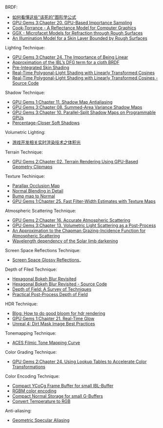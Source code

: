 BRDF:
* [如何看懂这些"该死的"图形学公式](https://zhuanlan.zhihu.com/p/21489591)
* [GPU Gems 3:Chapter 20. GPU-Based Importance Sampling](https://developer.nvidia.com/gpugems/GPUGems3/gpugems3_ch20.html)
* [Cook-Torrance - A Reflectance Model for Computer Graphics](http://inst.eecs.berkeley.edu/~cs283/sp13/lectures/cookpaper.pdf)
* [GGX - Microfacet Models for Refraction through Rough Surfaces](http://www.cs.cornell.edu/~srm/publications/EGSR07-btdf.pdf)
* [An Illumination Model for a Skin Layer Bounded by Rough Surfaces](http://www.dgp.toronto.edu/people/stam/reality/Research/pdf/skin.pdf)

Lighting Technique:
* [GPU Gems 3:Chapter 24. The Importance of Being Linear](https://developer.nvidia.com/gpugems/GPUGems3/gpugems3_ch24.html)
* [Approximation of the IBL’s DFG term for a cloth BRDF](https://gist.github.com/romainguy/52d0e7f070d9ed7b44a0327d735fe33e)
* [Pre-Integrated Skin Shading](http://simonstechblog.blogspot.com/2015/02/pre-integrated-skin-shading.html)
* [Real-Time Polygonal-Light Shading with Linearly Transformed Cosines](https://eheitzresearch.wordpress.com/415-2/)
* [Real-Time Polygonal-Light Shading with Linearly Transformed Cosines - Source Code](https://github.com/selfshadow/ltc_code)

Shadow Technique:
* [GPU Gems 1:Chapter 11. Shadow Map Antialiasing](https://developer.nvidia.com/gpugems/GPUGems/gpugems_ch11.html)
* [GPU Gems 3:Chapter 08. Summed-Area Variance Shadow Maps](https://developer.nvidia.com/gpugems/GPUGems3/gpugems3_ch08.html)
* [GPU Gems 3:Chapter 10. Parallel-Split Shadow Maps on Programmable GPUs](https://developer.nvidia.com/gpugems/GPUGems3/gpugems3_ch10.html)
* [Percentage-Closer Soft Shadows](http://developer.download.nvidia.com/shaderlibrary/docs/shadow_PCSS.pdf)

Volumetric Lighting:
* [游戏开发相关实时渲染技术之体积光](https://zhuanlan.zhihu.com/p/21425792)

Terrain Technique:
* [GPU Gems 2:Chapter 02. Terrain Rendering Using GPU-Based Geometry Clipmaps](https://developer.nvidia.com/gpugems/GPUGems2/gpugems2_chapter02.html)

Texture Techinique:
* [Parallax Occlusion Map](http://sunandblackcat.com/tipFullView.php?topicid=28)
* [Normal Blending in Detail](http://blog.selfshadow.com/publications/blending-in-detail/)
* [Bump map to Normal](https://docs.unrealengine.com/latest/attachments/Engine/Rendering/LightingAndShadows/BumpMappingWithoutTangentSpace/mm_sfgrad_bump.pdf)
* [GPU Gems 1:Chapter 25. Fast Filter-Width Estimates with Texture Maps](https://developer.nvidia.com/gpugems/GPUGems/gpugems_ch25.html)

Atmospheric Scattering Technique:
* [GPU Gems 2:Chapter 16. Accurate Atmospheric Scattering](https://developer.nvidia.com/gpugems/GPUGems2/gpugems2_chapter16.html)
* [GPU Gems 3:Chapter 13. Volumetric Light Scattering as a Post-Process](https://developer.nvidia.com/gpugems/GPUGems3/gpugems3_ch13.html)
* [An Approximation to the Chapman Grazing-Incidence Function for Atmospheric Scattering](http://www.gameenginegems.net/gemsdb/article.php?id=1133)
* [Wavelength dependency of the Solar limb darkening](http://www.physics.hmc.edu/faculty/esin/a101/limbdarkening.pdf)

Screen Space Reflections Technique:
* [Screen Space Glossy Reflections](http://roar11.com/2015/07/screen-space-glossy-reflections/)_

Depth of Filed Technique:
* [Hexagonal Bokeh Blur Revisited](https://colinbarrebrisebois.com/2017/04/18/hexagonal-bokeh-blur-revisited/)
* [Hexagonal Bokeh Blur Revisited - Source Code](https://github.com/zigguratvertigo/HexBokehBlur)
* [Depth of Field: A Survey of Techniques](https://developer.nvidia.com/gpugems/GPUGems/gpugems_ch23.html)
* [Practical Post-Process Depth of Field](https://developer.nvidia.com/gpugems/GPUGems3/gpugems3_ch28.html)

HDR Technique:
* [Blog: How to do good bloom for hdr rendering](http://kalogirou.net/2006/05/20/how-to-do-good-bloom-for-hdr-rendering/)
* [GPU Gems 1:Chapter 21. Real-Time Glow](https://developer.nvidia.com/gpugems/GPUGems/gpugems_ch21.html)
* [Unreal 4: Dirt Mask Image Best Practices](https://docs.unrealengine.com/en-us/Engine/Rendering/PostProcessEffects/Bloom)

Tonemapping Technique:
* [ACES Filmic Tone Mapping Curve](https://knarkowicz.wordpress.com/2016/08/31/hdr-display-first-steps/)

Color Grading Technique:
* [GPU Gems 2:Chapter 24. Using Lookup Tables to Accelerate Color Transformations](https://developer.nvidia.com/gpugems/GPUGems2/gpugems2_chapter24.html)

Color Encoding Technique:
* [Compact YCoCg Frame Buffer for small IBL-Buffer](http://jcgt.org/published/0001/01/02/)
* [RGBM color encoding](http://graphicrants.blogspot.com/2009/04/rgbm-color-encoding.html)
* [Compact Normal Storage for small G-Buffers](http://aras-p.info/texts/CompactNormalStorage.html)
* [Convert Temperature to RGB](https://github.com/davidf2281/ColorTempToRGB)

Anti-aliasing:
* [Geometric Specular Aliasing](http://media.steampowered.com/apps/valve/2015/Alex_Vlachos_Advanced_VR_Rendering_GDC2015.pdf)